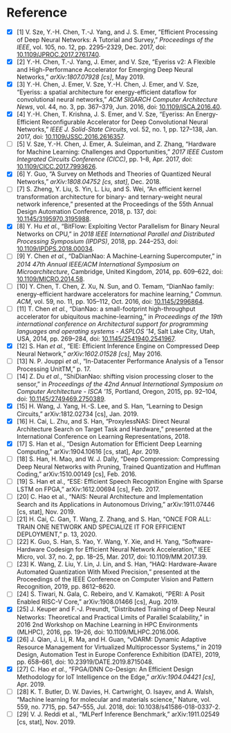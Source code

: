 # Reference

- [x] \[1\] V. Sze, Y.-H. Chen, T.-J. Yang, and J. S. Emer, “Efficient Processing of Deep Neural Networks: A Tutorial and Survey,” *Proceedings of the IEEE*, vol. 105, no. 12, pp. 2295–2329, Dec. 2017, doi: [10.1109/JPROC.2017.2761740](https://doi.org/10.1109/JPROC.2017.2761740).
- [x] \[2\] Y.-H. Chen, T.-J. Yang, J. Emer, and V. Sze, “Eyeriss v2: A Flexible and High-Performance Accelerator for Emerging Deep Neural Networks,” *arXiv:1807.07928 \[cs\]*, May 2019.
- [x] \[3\] Y.-H. Chen, J. Emer, V. Sze, Y.-H. Chen, J. Emer, and V. Sze, “Eyeriss: a spatial architecture for energy-efficient dataflow for convolutional neural networks,” *ACM SIGARCH Computer Architecture News*, vol. 44, no. 3, pp. 367–379, Jun. 2016, doi: [10.1109/ISCA.2016.40](https://doi.org/10.1109/ISCA.2016.40).
- [x] \[4\]  Y.-H. Chen, T. Krishna, J. S. Emer, and V. Sze, “Eyeriss: An Energy-Efficient Reconfigurable Accelerator for Deep Convolutional Neural Networks,” *IEEE J. Solid-State Circuits*, vol. 52, no. 1, pp. 127–138, Jan. 2017, doi: [10.1109/JSSC.2016.2616357](https://doi.org/10.1109/JSSC.2016.2616357).
- [ ] \[5\] V. Sze, Y.-H. Chen, J. Emer, A. Suleiman, and Z. Zhang, “Hardware for Machine Learning: Challenges and Opportunities,” *2017 IEEE Custom Integrated Circuits Conference (CICC)*, pp. 1–8, Apr. 2017, doi: [10.1109/CICC.2017.7993626](https://doi.org/10.1109/CICC.2017.7993626).
- [x] \[6\] Y. Guo, “A Survey on Methods and Theories of Quantized Neural Networks,” *arXiv:1808.04752 \[cs, stat\]*, Dec. 2018.
- [ ] \[7\] S. Zheng, Y. Liu, S. Yin, L. Liu, and S. Wei, “An efficient kernel transformation architecture for binary- and ternary-weight neural network inference,” presented at the Proceedings of the 55th Annual Design Automation Conference, 2018, p. 137, doi: [10.1145/3195970.3195988](https://doi.org/10.1145/3195970.3195988).
- [x] \[8\] Y. Hu *et al.*, “BitFlow: Exploiting Vector Parallelism for Binary Neural Networks on CPU,” in *2018 IEEE International Parallel and Distributed Processing Symposium (IPDPS)*, 2018, pp. 244–253, doi: [10.1109/IPDPS.2018.00034](https://doi.org/10.1109/IPDPS.2018.00034).
- [ ] \[9\] Y. Chen *et al.*, “DaDianNao: A Machine-Learning Supercomputer,” in *2014 47th Annual IEEE/ACM International Symposium on Microarchitecture*, Cambridge, United Kingdom, 2014, pp. 609–622, doi: [10.1109/MICRO.2014.58](https://doi.org/10.1109/MICRO.2014.58).
- [ ] \[10\] Y. Chen, T. Chen, Z. Xu, N. Sun, and O. Temam, “DianNao family: energy-efficient hardware accelerators for machine learning,” *Commun. ACM*, vol. 59, no. 11, pp. 105–112, Oct. 2016, doi: [10.1145/2996864](https://doi.org/10.1145/2996864).
- [ ] \[11\] T. Chen *et al.*, “DianNao: a small-footprint high-throughput accelerator for ubiquitous machine-learning,” in *Proceedings of the 19th international conference on Architectural support for programming languages and operating systems - ASPLOS ’14*, Salt Lake City, Utah, USA, 2014, pp. 269–284, doi: [10.1145/2541940.2541967](https://doi.org/10.1145/2541940.2541967).
- [x] \[12\] S. Han *et al.*, “EIE: Efficient Inference Engine on Compressed Deep Neural Network,” *arXiv:1602.01528 \[cs\]*, May 2016.
- [ ] \[13\] N. P. Jouppi *et al.*, “In-Datacenter Performance Analysis of a Tensor Processing UnitTM,” p. 17.
- [ ] \[14\] Z. Du *et al.*, “ShiDianNao: shifting vision processing closer to the sensor,” in *Proceedings of the 42nd Annual International Symposium on Computer Architecture - ISCA ’15*, Portland, Oregon, 2015, pp. 92–104, doi: [10.1145/2749469.2750389](https://doi.org/10.1145/2749469.2750389).
- [x] \[15\] H. Wang, J. Yang, H.-S. Lee, and S. Han, “Learning to Design Circuits,” arXiv:1812.02734 \[cs\], Jan. 2019.
- [x] \[16\] H. Cai, L. Zhu, and S. Han, “ProxylessNAS: Direct Neural Architecture Search on Target Task and Hardware,” presented at the International Conference on Learning Representations, 2018.
- [x] \[17\] S. Han et al., “Design Automation for Efficient Deep Learning Computing,” arXiv:1904.10616 \[cs, stat\], Apr. 2019.
- [ ] \[18\] S. Han, H. Mao, and W. J. Dally, “Deep Compression: Compressing Deep Neural Networks with Pruning, Trained Quantization and Huffman Coding,” arXiv:1510.00149 \[cs\], Feb. 2016.
- [ ] \[19\] S. Han et al., “ESE: Efficient Speech Recognition Engine with Sparse LSTM on FPGA,” arXiv:1612.00694 \[cs\], Feb. 2017.
- [ ] \[20\] C. Hao et al., “NAIS: Neural Architecture and Implementation Search and its Applications in Autonomous Driving,” arXiv:1911.07446 \[cs, stat\], Nov. 2019.
- [ ] \[21\] H. Cai, C. Gan, T. Wang, Z. Zhang, and S. Han, “ONCE FOR ALL: TRAIN ONE NETWORK AND SPECIALIZE IT FOR EFFICIENT DEPLOYMENT,” p. 13, 2020.
- [ ] \[22\] K. Guo, S. Han, S. Yao, Y. Wang, Y. Xie, and H. Yang, “Software-Hardware Codesign for Efficient Neural Network Acceleration,” IEEE Micro, vol. 37, no. 2, pp. 18–25, Mar. 2017, doi: 10.1109/MM.2017.39.
- [ ] \[23\] K. Wang, Z. Liu, Y. Lin, J. Lin, and S. Han, “HAQ: Hardware-Aware Automated Quantization With Mixed Precision,” presented at the Proceedings of the IEEE Conference on Computer Vision and Pattern Recognition, 2019, pp. 8612–8620.
- [ ] \[24\] S. Tiwari, N. Gala, C. Rebeiro, and V. Kamakoti, “PERI: A Posit Enabled RISC-V Core,” arXiv:1908.01466 \[cs\], Aug. 2019.
- [x] [25] J. Keuper and F.-J. Preundt, “Distributed Training of Deep Neural Networks: Theoretical and Practical Limits of Parallel Scalability,” in 2016 2nd Workshop on Machine Learning in HPC Environments (MLHPC), 2016, pp. 19–26, doi: 10.1109/MLHPC.2016.006.
- [x] [26] J. Qian, J. Li, R. Ma, and H. Guan, “vDARM: Dynamic Adaptive Resource Management for Virtualized Multiprocessor Systems,” in 2019 Design, Automation Test in Europe Conference Exhibition (DATE), 2019, pp. 658–661, doi: 10.23919/DATE.2019.8715048.
- [x] \[27] C. Hao *et al.*, “FPGA/DNN Co-Design: An Efficient Design Methodology for IoT Intelligence on the Edge,” *arXiv:1904.04421 [cs]*, Apr. 2019.
- [ ] \[28\] K. T. Butler, D. W. Davies, H. Cartwright, O. Isayev, and A. Walsh, “Machine learning for molecular and materials science,” Nature, vol. 559, no. 7715, pp. 547–555, Jul. 2018, doi: 10.1038/s41586-018-0337-2.
- [ ] \[29\] V. J. Reddi et al., “MLPerf Inference Benchmark,” arXiv:1911.02549 [cs, stat], Nov. 2019.
